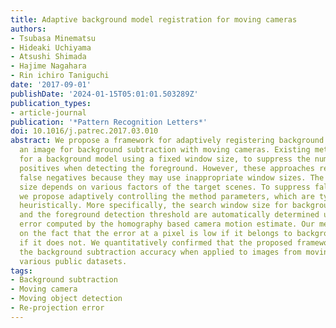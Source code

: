 ```yaml
---
title: Adaptive background model registration for moving cameras
authors:
- Tsubasa Minematsu
- Hideaki Uchiyama
- Atsushi Shimada
- Hajime Nagahara
- Rin ichiro Taniguchi
date: '2017-09-01'
publishDate: '2024-01-15T05:01:01.503289Z'
publication_types:
- article-journal
publication: '*Pattern Recognition Letters*'
doi: 10.1016/j.patrec.2017.03.010
abstract: We propose a framework for adaptively registering background models with
  an image for background subtraction with moving cameras. Existing methods search
  for a background model using a fixed window size, to suppress the number of false
  positives when detecting the foreground. However, these approaches result in many
  false negatives because they may use inappropriate window sizes. The appropriate
  size depends on various factors of the target scenes. To suppress false detections,
  we propose adaptively controlling the method parameters, which are typically determined
  heuristically. More specifically, the search window size for background registration
  and the foreground detection threshold are automatically determined using the re-projection
  error computed by the homography based camera motion estimate. Our method is based
  on the fact that the error at a pixel is low if it belongs to background and high
  if it does not. We quantitatively confirmed that the proposed framework improved
  the background subtraction accuracy when applied to images from moving cameras in
  various public datasets.
tags:
- Background subtraction
- Moving camera
- Moving object detection
- Re-projection error
---
```

